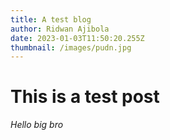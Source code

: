 ```yaml
---
title: A test blog
author: Ridwan Ajibola
date: 2023-01-03T11:50:20.255Z
thumbnail: /images/pudn.jpg
---
```


# This is a test post

_Hello big bro_
